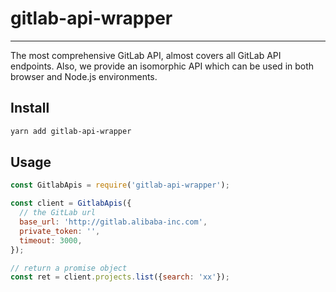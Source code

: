 # gitlab-api-wrapper

---

The most comprehensive GitLab API, almost covers all GitLab API endpoints. Also, we provide an isomorphic API which can be used in both browser and Node.js environments.

## Install

```bash
yarn add gitlab-api-wrapper
```

## Usage

```js
const GitlabApis = require('gitlab-api-wrapper');

const client = GitlabApis({
  // the GitLab url
  base_url: 'http://gitlab.alibaba-inc.com',
  private_token: '',
  timeout: 3000,
});

// return a promise object
const ret = client.projects.list({search: 'xx'});
```
